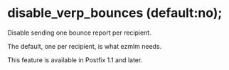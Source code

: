 # disable_verp_bounces (default:no); 


Disable sending one bounce report per recipient.



The default, one per recipient, is what ezmlm needs.



This feature is available in Postfix 1.1 and later.



